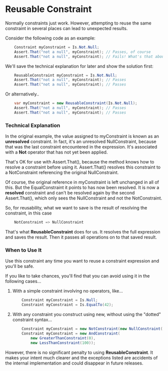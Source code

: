 # Reusable Constraint


Normally constraints just work. However, attempting to reuse the 
same constraint in several places can lead to unexpected results.

Consider the following code as an example:

```csharp
    Constraint myConstraint = Is.Not.Null;
    Assert.That("not a null", myConstraint); // Passes, of course
    Assert.That("not a null", myConstraint); // Fails! What's that about?
```

We'll save the technical explanation for later and show the
solution first:

```csharp
    ReusableConstraint myConstraint = Is.Not.Null;
    Assert.That("not a null", myConstraint); // Passes
    Assert.That("not a null", myConstraint); // Passes
```

Or alternatively..

```csharp
    var myConstraint = new ReusableConstraint(Is.Not.Null);
    Assert.That("not a null", myConstraint); // Passes
    Assert.That("not a null", myConstraint); // Passes
```

### Technical Explanation

In the original example, the value assigned to myConstraint is
known as an **unresolved** constraint. In fact, it's an
unresolved NullConstraint, because that was the last constraint 
encountered in the expression. It's associated with a **Not**
operator that has not yet been applied.

That's OK for use with Assert.That(), because the method
knows how to resolve a constraint before using it. Assert.That()
resolves this constraint to a NotConstraint referencing the
original NullConstraint.

Of course, the original reference in myConstraint is left
unchanged in all of this. But the EqualConstraint it points
to has now been resolved. It is now a **resolved** constraint
and can't be resolved again by the second Assert.That(), which
only sees the NullConstraint and not the NotConstraint.

So, for reusability, what we want to save is the result
of resolving the constraint, in this case

```csharp
    NotConstraint => NullConstraint
```

That's what **ReusableConstraint** does for us. It resolves
the full expression and saves the result. Then it passes all
operations on to that saved result.

### When to Use It

Use this constraint any time you want to reuse a constraint
expression and you'll be safe.

If you like to take chances, you'll find that you can
avoid using it in the following cases...

 1. With a simple constraint involving no operators, like...

    ```csharp
        Constraint myConstraint = Is.Null;
        Constraint myConstraint = Is.EqualTo(42);
    ```

 2. With any constraint you construct using new, without
    using the "dotted" constraint syntax...

    ```csharp
        Constraint myConstraint = new NotConstraint(new NullConstraint());
        Constraint myConstraint = new AndConstraint(
            new GreaterThanConstraint(0),
            new LessThanConstraint(100));
    ```

However, there is no significant penalty to using **ReusableConstraint**.
It makes your intent much clearer and the exceptions listed are accidents of
the internal implementation and could disappear in future releases.

